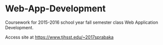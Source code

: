 # Web-App-Development
Coursework for 2015-2016 school year fall semester class Web Application Development. 

Access site at https://www.tjhsst.edu/~2017sprabaka
